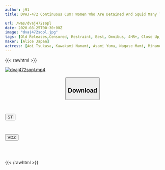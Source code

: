 ```yaml
---
author: j91
title: DVAJ-472 Continuous Cum! Women Who Are Detained And Squid Many Times! 5 Hours

url: /was/dvaj472sopl
date: 2020-08-25T00:30:00Z
image: "dvaj472sopl.jpg"
tags: [Old Releases,Censored, Restraint, Best, Omnibus, 4HR+, Close Up, Acme · Orgasm	]
maker: [Alice Japan]
actress: [Aoi Tsukasa, Kawakami Nanami, Asami Yuma, Nagase Mami, Minano Ai, Sasaki Aki, Shiina Sora, Mari Rika, Seijou Yuki, Ueda Sana ]
---
```



{{< rawhtml >}}

<div class="video" data-videoid="Z2yDV0JkvbfqlV4">
    <a href="javascript:;">
        <img src="/was/dvaj472sopl/dvaj472sopl.jpg" width="WIDTH" height="HEIGHT" alt="dvaj472sopl.mp4" loading="lazy">
    </a>
</div>

<script type="text/javascript" src="https://j91.asia/asset/on-demand-st.js"></script>

<br>
  <link rel="stylesheet" href="https://j91.asia/asset/bs5.css">
  
  <center>
  <button class="btn btn-primary" type="button" data-bs-toggle="collapse" data-bs-target=".multi-collapse" aria-expanded="false" aria-controls="multiCollapseExample1 multiCollapseExample2"><h2>Download</h2></button></center>
</p>
<div class="row">
  <div class="col">
    <div class="collapse multi-collapse" id="multiCollapseExample1">
      <div class="card card-body">
	      	      <br>
<div class="buttons">  
<p><a href="https://streamtape.to/v/Z2yDV0JkvbfqlV4" target="_blank"><button class="btn-hover color-3"><i class="fa fa-download"></i> ST</button></a></p></div>
    </div>
  </div>
</div>
  <div class="col">
    <div class="collapse multi-collapse" id="multiCollapseExample2">
      <div class="card card-body">
	      <br>
<div class="buttons">
<p><a href="https://vidoza.net/bwrjhytyqta9" target="_blank"><button class="btn-hover color-1"><i class="fa fa-download"></i> VDZ</button></a></p></div>
<br><br>
      </div>
    </div>
  </div>
</div>

{{< /rawhtml >}}